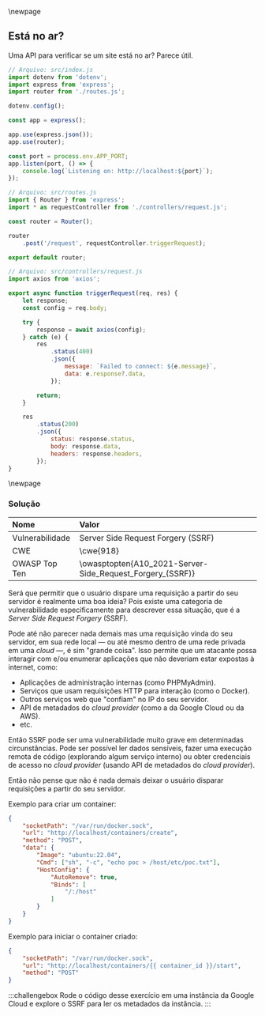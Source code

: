 \newpage
## Está no ar?

Uma API para verificar se um site está no ar? Parece útil.

```js
// Arquivo: src/index.js
import dotenv from 'dotenv';
import express from 'express';
import router from './routes.js';

dotenv.config();

const app = express();

app.use(express.json());
app.use(router);

const port = process.env.APP_PORT;
app.listen(port, () => {
    console.log(`Listening on: http://localhost:${port}`);
});
```

```js
// Arquivo: src/routes.js
import { Router } from 'express';
import * as requestController from './controllers/request.js';

const router = Router();

router
    .post('/request', requestController.triggerRequest);

export default router;
```

```js
// Arquivo: src/controllers/request.js
import axios from 'axios';

export async function triggerRequest(req, res) {
    let response;
    const config = req.body;

    try {
        response = await axios(config);
    } catch (e) {
        res
            .status(400)
            .json({
                message: `Failed to connect: ${e.message}`,
                data: e.response?.data,
            });

        return;
    }

    res
        .status(200)
        .json({
            status: response.status,
            body: response.data,
            headers: response.headers,
        });
}
```

\newpage
### Solução

| **Nome**        | **Valor**                                                 |
| :-------------- | :-------------------------------------------------------- |
| Vulnerabilidade | Server Side Request Forgery (SSRF)                        |
| CWE             | \cwe{918}                                                 |
| OWASP Top Ten   | \owasptopten{A10_2021-Server-Side_Request_Forgery_(SSRF)} |

Será que permitir que o usuário dispare uma requisição a partir do seu servidor é realmente uma
boa ideia? Pois existe uma categoria de vulnerabilidade especificamente para descrever essa
situação, que é a *Server Side Request Forgery* (SSRF).

Pode até não parecer nada demais mas uma requisição vinda do seu servidor, em sua rede local — ou
até mesmo dentro de uma rede privada em uma *cloud* —, é sim "grande coisa". Isso permite que um
atacante possa interagir com e/ou enumerar aplicações que não deveriam estar expostas à internet,
como:

- Aplicações de administração internas (como PHPMyAdmin).
- Serviços que usam requisições HTTP para interação (como o Docker).
- Outros serviços web que "confiam" no IP do seu servidor.
- API de metadados do *cloud provider* (como a da Google Cloud ou da AWS).
- etc.

Então SSRF pode ser uma vulnerabilidade muito grave em determinadas circunstâncias. Pode ser
possível ler dados sensíveis, fazer uma execução remota de código (explorando algum serviço
interno) ou obter credenciais de acesso no *cloud provider* (usando API de metadados do *cloud
provider*).

Então não pense que não é nada demais deixar o usuário disparar requisições a partir do seu
servidor.

Exemplo para criar um container:

```json
{
    "socketPath": "/var/run/docker.sock",
    "url": "http://localhost/containers/create",
    "method": "POST",
    "data": {
        "Image": "ubuntu:22.04",
        "Cmd": ["sh", "-c", "echo poc > /host/etc/poc.txt"],
        "HostConfig": {
            "AutoRemove": true,
            "Binds": [
                "/:/host"
            ]
        }
    }
}
```

Exemplo para iniciar o container criado:

```json
{
    "socketPath": "/var/run/docker.sock",
    "url": "http://localhost/containers/{{ container_id }}/start",
    "method": "POST"
}
```

:::challengebox
Rode o código desse exercício em uma instância da Google Cloud e explore o SSRF para ler os
metadados da instância.
:::
